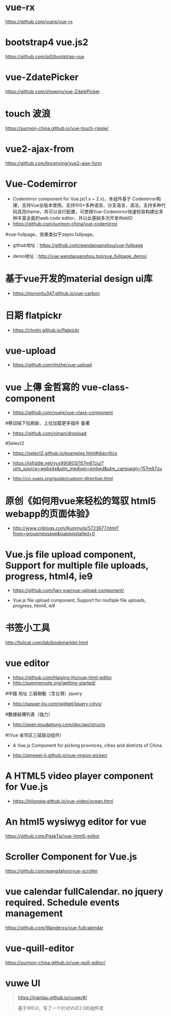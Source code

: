 
# vue-rx
https://github.com/vuejs/vue-rx

# bootstrap4 vue.js2
https://github.com/pi0/bootstrap-vue

# vue-ZdatePicker
https://github.com/zhowiny/vue-ZdatePicker

# touch 波浪
https://surmon-china.github.io/vue-touch-ripple/

# vue2-ajax-from
https://github.com/lincenying/vue2-ajax-form

# Vue-Codemirror
- Codemirror component for Vue.js(1.x ~ 2.x)，本组件基于 Codemirror构建，支持Vue全版本使用，支持100+多种语言、分支语言、语法，支持多种代码高亮theme，并可以自行配置，可使用Vue-Codemirror快速轻易构建出多种丰富全面的web code editor，并以此基础多次开发WebID
- https://github.com/surmon-china/vue-codemirror

#vue-fullpage，效果类似于zepto.fullpage。

- github地址：https://github.com/wendaosanshou/vue-fullpage

- demo地址：http://vue.wendaosanshou.top/vue_fullpage_demo/

# 基于vue开发的material design ui库

- https://myronliu347.github.io/vue-carbon

# 日期 flatpickr
- https://chmln.github.io/flatpickr

# vue-upload
- https://github.com/jinzhe/vue-upload

# vue 上傳 金哲寫的 vue-class-component
- https://github.com/vuejs/vue-class-component


#移动端下拉刷新、上拉加载更多插件 备著
- https://github.com/ximan/dropload

#Select2

- https://select2.github.io/examples.html#diacritics

- https://jsfiddle.net/yyx990803/157m67zu/?utm_source=website&utm_medium=embed&utm_campaign=157m67zu

- http://cn.vuejs.org/guide/custom-directive.html

# 原创《如何用vue来轻松的驾驭 html5 webapp的页面体验》
- http://www.cnblogs.com/Kummy/p/5723677.html?from=groupmessage&isappinstalled=0

# Vue.js file upload component, Support for multiple file uploads, progress, html4, ie9
- https://github.com/lian-yue/vue-upload-component/

- Vue.js file upload component, Support for multiple file uploads, progress, html4, ie9


# 书签小工具
http://fulicat.com/lab/bookmarklet.html

# vue editor

- https://github.com/Haixing-Hu/vue-html-editor
- http://summernote.org/getting-started/

#中國 地址 三級聯動（含台灣）jquery
- http://passer-by.com/widget/jquery-citys/

#數據結構列表（強力）

- http://open.koudaitong.com/doc/api/structs

#(Vue 省市区三级联动组件)

- A Vue.js Component for picking provinces, cities and districts of China.

- http://qingwei-li.github.io/vue-region-picker/

# A HTML5 video player component for Vue.js

- https://hilongjw.github.io/vue-video/ocean.html

# An html5 wysiwyg editor for vue
https://github.com/PeakTai/vue-html5-editor

# Scroller Component for Vue.js
https://github.com/wangdahoo/vue-scroller

# vue calendar fullCalendar. no jquery required. Schedule events management
https://github.com/Wanderxx/vue-fullcalendar


# vue-quill-editor

https://surmon-china.github.io/vue-quill-editor/


# vuwe UI

> https://jrainlau.github.io/vuwe/#/

> 基于WEUI，写了一个针对VUE2.0的组件库


